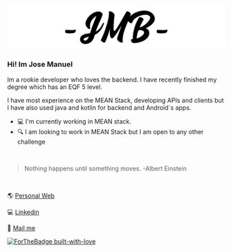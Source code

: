[![jmbargueno.com](https://github.com/JMBargueno/jmbargueno/raw/master/assets/weblogodarkkk.png)](https://jmbargueno.com)


### Hi! Im Jose Manuel

Im a rookie developer who loves the backend. I have recently finished my degree which has an EQF 5 level.

I have most experience on the MEAN Stack, developing APIs and clients but I have also used java and kotlin for backend and Android´s apps.

- 💻 I'm currently working in MEAN stack. 
- 🔍 I am looking to work in MEAN Stack but I am open to any other challenge

<br/>

>Nothing happens until something moves. -Albert Einstein

<br/>

:earth_americas: [Personal Web](https://jmbargueno.com)

:computer: [Linkedin](https://www.linkedin.com/in/jmbargueno/)

:email: [Mail me](mailto:contact@jmbargueno.com)

[![ForTheBadge built-with-love](http://ForTheBadge.com/images/badges/built-with-love.svg)](https://jmbargueno.com)

